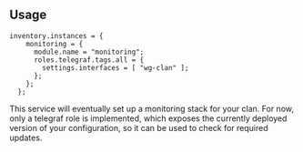 ## Usage

```
inventory.instances = {
    monitoring = {
      module.name = "monitoring";
      roles.telegraf.tags.all = {
        settings.interfaces = [ "wg-clan" ];
      };
    };
  };
```

This service will eventually set up a monitoring stack for your clan. For now,
only a telegraf role is implemented, which exposes the currently deployed
version of your configuration, so it can be used to check for required updates.

